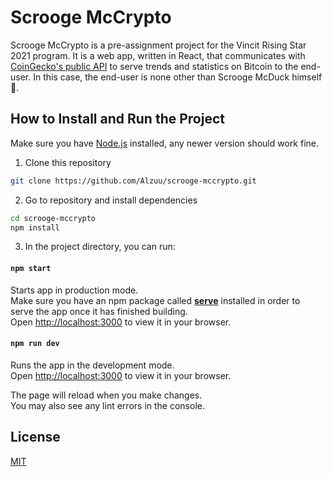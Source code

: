 # Scrooge McCrypto

Scrooge McCrypto is a pre-assignment project for the Vincit Rising Star 2021 program. It is a web app, written in React, that communicates with [CoinGecko's public API](https:www.coingecko.com/en/api/documentation) to serve trends and statistics on Bitcoin to the end-user. In this case, the end-user is none other than Scrooge McDuck himself 🦆.

## How to Install and Run the Project

Make sure you have [Node.js](https://nodejs.org/en/) installed, any newer version should work fine.

1. Clone this repository

```bash
git clone https://github.com/Alzuu/scrooge-mccrypto.git
```

2. Go to repository and install dependencies

```bash
cd scrooge-mccrypto
npm install
```

3. In the project directory, you can run:

#### `npm start`

Starts app in production mode.\
Make sure you have an npm package called [**serve**](https://www.npmjs.com/package/serve) installed in order to serve the app once it has finished building.\
Open [http://localhost:3000](http://localhost:3000) to view it in your browser.

#### `npm run dev`

Runs the app in the development mode.\
Open [http://localhost:3000](http://localhost:3000) to view it in your browser.

The page will reload when you make changes.\
You may also see any lint errors in the console.

## License

[MIT](https://choosealicense.com/licenses/mit/)
